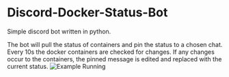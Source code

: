# Discord-Docker-Status-Bot
Simple discord bot written in python.

The bot will pull the status of containers and pin the status to a chosen chat. Every 10s the docker containers are checked for changes. If any changes occur to the containers, the pinned message is edited and replaced with the current status.
![Example Running](https://github.com/user-attachments/assets/74962c43-742a-4fbb-a9d1-6804a5420c42)